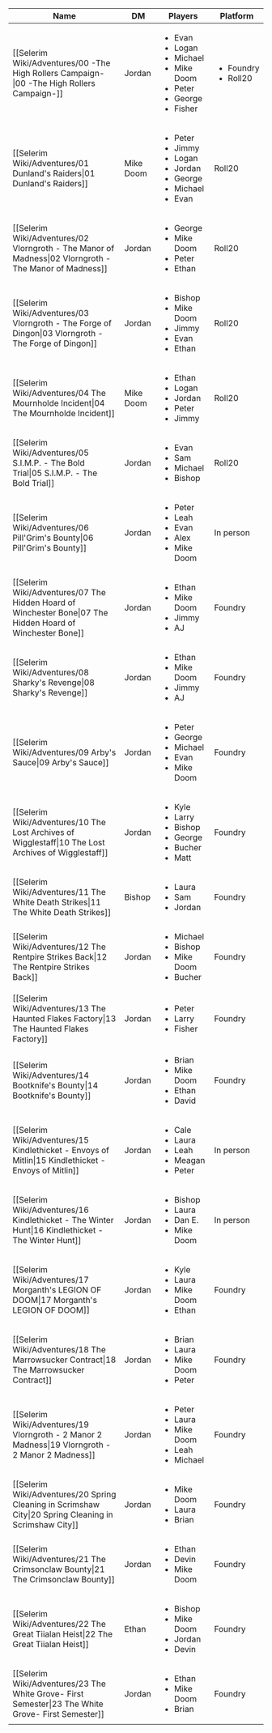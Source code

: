 | Name                                                                                                          | DM        | Players                                                                                                            | Platform                                 |
| ------------------------------------------------------------------------------------------------------------- | --------- | ------------------------------------------------------------------------------------------------------------------ | ---------------------------------------- |
| [[Selerim Wiki/Adventures/00 -The High Rollers Campaign-\|00 -The High Rollers Campaign-]]                 | Jordan    | <ul><li>Evan</li><li>Logan</li><li>Michael</li><li>Mike Doom</li><li>Peter</li><li>George</li><li>Fisher</li></ul> | <ul><li>Foundry</li><li>Roll20</li></ul> |
| [[Selerim Wiki/Adventures/01 Dunland's Raiders\|01 Dunland's Raiders]]                                     | Mike Doom | <ul><li>Peter</li><li>Jimmy</li><li>Logan</li><li>Jordan</li><li>George</li><li>Michael</li><li>Evan</li></ul>     | Roll20                                   |
| [[Selerim Wiki/Adventures/02 Vlorngroth - The Manor of Madness\|02 Vlorngroth - The Manor of Madness]]     | Jordan    | <ul><li>George</li><li>Mike Doom</li><li>Peter</li><li>Ethan</li></ul>                                             | Roll20                                   |
| [[Selerim Wiki/Adventures/03 Vlorngroth - The Forge of Dingon\|03 Vlorngroth - The Forge of Dingon]]       | Jordan    | <ul><li>Bishop</li><li>Mike Doom</li><li>Jimmy</li><li>Evan</li><li>Ethan</li></ul>                                | Roll20                                   |
| [[Selerim Wiki/Adventures/04 The Mournholde Incident\|04 The Mournholde Incident]]                         | Mike Doom | <ul><li>Ethan</li><li>Logan</li><li>Jordan</li><li>Peter</li><li>Jimmy</li></ul>                                   | Roll20                                   |
| [[Selerim Wiki/Adventures/05 S.I.M.P. - The Bold Trial\|05 S.I.M.P. - The Bold Trial]]                     | Jordan    | <ul><li>Evan</li><li>Sam</li><li>Michael</li><li>Bishop</li></ul>                                                  | Roll20                                   |
| [[Selerim Wiki/Adventures/06 Pill'Grim's Bounty\|06 Pill'Grim's Bounty]]                                   | Jordan    | <ul><li>Peter</li><li>Leah</li><li>Evan</li><li>Alex</li><li>Mike Doom</li></ul>                                   | In person                                |
| [[Selerim Wiki/Adventures/07 The Hidden Hoard of Winchester Bone\|07 The Hidden Hoard of Winchester Bone]] | Jordan    | <ul><li>Ethan</li><li>Mike Doom</li><li>Jimmy</li><li>AJ</li></ul>                                                 | Foundry                                  |
| [[Selerim Wiki/Adventures/08 Sharky's Revenge\|08 Sharky's Revenge]]                                       | Jordan    | <ul><li>Ethan</li><li>Mike Doom</li><li>Jimmy</li><li>AJ</li></ul>                                                 | Foundry                                  |
| [[Selerim Wiki/Adventures/09 Arby's Sauce\|09 Arby's Sauce]]                                               | Jordan    | <ul><li>Peter</li><li>George</li><li>Michael</li><li>Evan</li><li>Mike Doom</li></ul>                              | Foundry                                  |
| [[Selerim Wiki/Adventures/10 The Lost Archives of Wigglestaff\|10 The Lost Archives of Wigglestaff]]       | Jordan    | <ul><li>Kyle</li><li>Larry</li><li>Bishop</li><li>George</li><li>Bucher</li><li>Matt</li></ul>                     | Foundry                                  |
| [[Selerim Wiki/Adventures/11 The White Death Strikes\|11 The White Death Strikes]]                         | Bishop    | <ul><li>Laura</li><li>Sam</li><li>Jordan</li></ul>                                                                 | Foundry                                  |
| [[Selerim Wiki/Adventures/12 The Rentpire Strikes Back\|12 The Rentpire Strikes Back]]                     | Jordan    | <ul><li>Michael</li><li>Bishop</li><li>Mike Doom</li><li>Bucher</li></ul>                                          | Foundry                                  |
| [[Selerim Wiki/Adventures/13 The Haunted Flakes Factory\|13 The Haunted Flakes Factory]]                   | Jordan    | <ul><li>Peter</li><li>Larry</li><li>Fisher</li></ul>                                                               | Foundry                                  |
| [[Selerim Wiki/Adventures/14 Bootknife's Bounty\|14 Bootknife's Bounty]]                                   | Jordan    | <ul><li>Brian</li><li>Mike Doom</li><li>Ethan</li><li>David</li></ul>                                              | Foundry                                  |
| [[Selerim Wiki/Adventures/15 Kindlethicket - Envoys of Mitlin\|15 Kindlethicket - Envoys of Mitlin]]       | Jordan    | <ul><li>Cale</li><li>Laura</li><li>Leah</li><li>Meagan</li><li>Peter</li></ul>                                     | In person                                |
| [[Selerim Wiki/Adventures/16 Kindlethicket - The Winter Hunt\|16 Kindlethicket - The Winter Hunt]]         | Jordan    | <ul><li>Bishop</li><li>Laura</li><li>Dan E.</li><li>Mike Doom</li></ul>                                            | In person                                |
| [[Selerim Wiki/Adventures/17 Morganth's LEGION OF DOOM\|17 Morganth's LEGION OF DOOM]]                     | Jordan    | <ul><li>Kyle</li><li>Laura</li><li>Mike Doom</li><li>Ethan</li></ul>                                               | Foundry                                  |
| [[Selerim Wiki/Adventures/18 The Marrowsucker Contract\|18 The Marrowsucker Contract]]                     | Jordan    | <ul><li>Brian</li><li>Laura</li><li>Mike Doom</li><li>Peter</li></ul>                                              | Foundry                                  |
| [[Selerim Wiki/Adventures/19 Vlorngroth - 2 Manor 2 Madness\|19 Vlorngroth - 2 Manor 2 Madness]]           | Jordan    | <ul><li>Peter</li><li>Laura</li><li>Mike Doom</li><li>Leah</li><li>Michael</li></ul>                               | Foundry                                  |
| [[Selerim Wiki/Adventures/20 Spring Cleaning in Scrimshaw City\|20 Spring Cleaning in Scrimshaw City]]     | Jordan    | <ul><li>Mike Doom</li><li>Laura</li><li>Brian</li></ul>                                                            | Foundry                                  |
| [[Selerim Wiki/Adventures/21 The Crimsonclaw Bounty\|21 The Crimsonclaw Bounty]]                           | Jordan    | <ul><li>Ethan</li><li>Devin</li><li>Mike Doom</li></ul>                                                            | Foundry                                  |
| [[Selerim Wiki/Adventures/22 The Great Tiialan Heist\|22 The Great Tiialan Heist]]                         | Ethan     | <ul><li>Bishop</li><li>Mike Doom</li><li>Jordan</li><li>Devin</li></ul>                                            | Foundry                                  |
| [[Selerim Wiki/Adventures/23 The White Grove- First Semester\|23 The White Grove- First Semester]]         | Jordan    | <ul><li>Ethan</li><li>Mike Doom</li><li>Brian</li></ul>                                                            | Foundry                                  |

